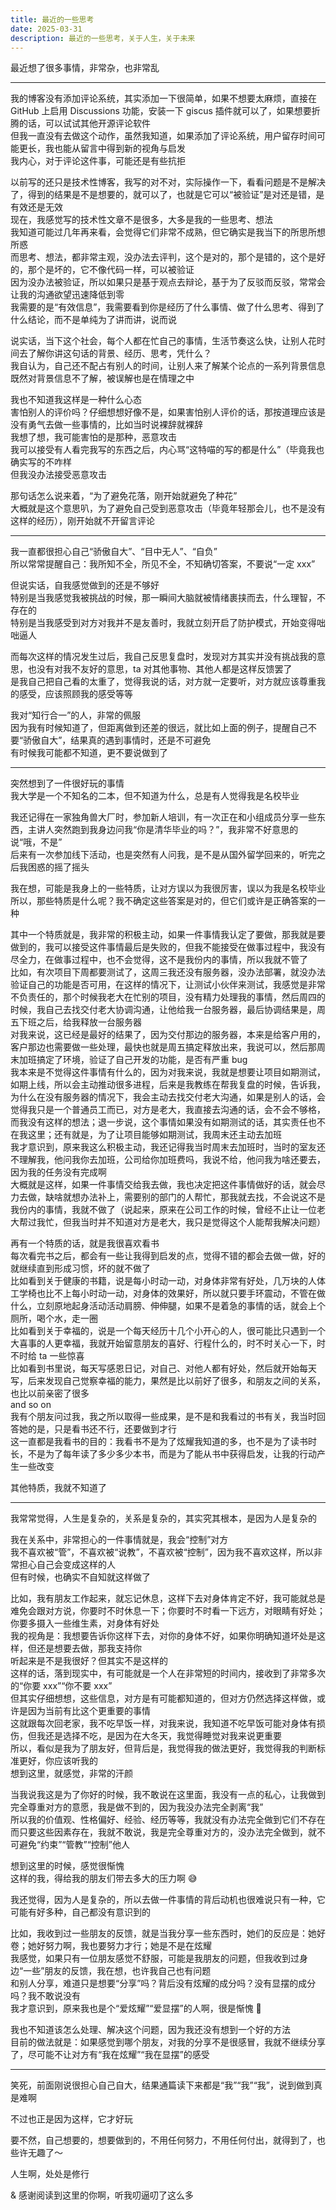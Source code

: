 ```yaml
---
title: 最近的一些思考
date: 2025-03-31
description: 最近的一些思考，关于人生，关于未来
---
```


最近想了很多事情，非常杂，也非常乱

---

我的博客没有添加评论系统，其实添加一下很简单，如果不想要太麻烦，直接在 GitHub 上启用 Discussions 功能，安装一下 giscus 插件就可以了，如果想要折腾的话，可以试试其他开源评论软件   
但我一直没有去做这个动作，虽然我知道，如果添加了评论系统，用户留存时间可能更长，我也能从留言中得到新的视角与启发   
我内心，对于评论这件事，可能还是有些抗拒
  
以前写的还只是技术性博客，我写的对不对，实际操作一下，看看问题是不是解决了，得到的结果是不是想要的，就可以了，也就是它可以“被验证”是对还是错，是有效还是无效   
现在，我感觉写的技术性文章不是很多，大多是我的一些思考、想法   
我知道可能过几年再来看，会觉得它们非常不成熟，但它确实是我当下的所思所想所惑   
而思考、想法，都非常主观，没办法去评判，这个是对的，那个是错的，这个是好的，那个是坏的，它不像代码一样，可以被验证   
因为没办法被验证，所以如果只是基于观点去辩论，基于为了反驳而反驳，常常会让我的沟通欲望迅速降低到零   
我需要的是“有效信息”，我需要看到你是经历了什么事情、做了什么思考、得到了什么结论，而不是单纯为了讲而讲，说而说

说实话，当下这个社会，每个人都在忙自己的事情，生活节奏这么快，让别人花时间去了解你讲这句话的背景、经历、思考，凭什么？   
我自认为，自己还不配占有别人的时间，让别人来了解某个论点的一系列背景信息   
既然对背景信息不了解，被误解也是在情理之中

我也不知道我这样是一种什么心态   
害怕别人的评价吗？仔细想想好像不是，如果害怕别人评价的话，那按道理应该是没有勇气去做一些事情的，比如当时说裸辞就裸辞   
我想了想，我可能害怕的是那种，恶意攻击   
我可以接受有人看完我写的东西之后，内心骂“这特喵的写的都是什么”（毕竟我也确实写的不咋样   
但我没办法接受恶意攻击

那句话怎么说来着，“为了避免花落，刚开始就避免了种花”   
大概就是这个意思叭，为了避免自己受到恶意攻击（毕竟年轻那会儿，也不是没有这样的经历），刚开始就不开留言评论

---

我一直都很担心自己“骄傲自大”、“目中无人”、“自负”   
所以常常提醒自己：我所知不全，所见不全，不知确切答案，不要说“一定 xxx”

但说实话，自我感觉做到的还是不够好   
特别是当我感觉我被挑战的时候，那一瞬间大脑就被情绪裹挟而去，什么理智，不存在的   
特别是当我感受到对方对我并不是友善时，我就立刻开启了防护模式，开始变得咄咄逼人

而每次这样的情况发生过后，我自己反思复盘时，发现对方其实并没有挑战我的意思，也没有对我不友好的意思，ta 对其他事物、其他人都是这样反馈罢了   
是我自己把自己看的太重了，觉得我说的话，对方就一定要听，对方就应该尊重我的感受，应该照顾我的感受等等

我对“知行合一”的人，非常的佩服   
因为我有时候知道了，但距离做到还差的很远，就比如上面的例子，提醒自己不要“骄傲自大”，结果真的遇到事情时，还是不可避免   
有时候我可能都不知道，更不要说做到了

---

突然想到了一件很好玩的事情   
我大学是一个不知名的二本，但不知道为什么，总是有人觉得我是名校毕业

我还记得在一家独角兽大厂时，参加新人培训，有一次正在和小组成员分享一些东西，主讲人突然跑到我身边问我“你是清华毕业的吗？”，我非常不好意思的说“哦，不是”   
后来有一次参加线下活动，也是突然有人问我，是不是从国外留学回来的，听完之后我困惑的摇了摇头

我在想，可能是我身上的一些特质，让对方误以为我很厉害，误以为我是名校毕业   
所以，那些特质是什么呢？我不确定这些答案是对的，但它们或许是正确答案的一种

其中一个特质就是，我非常的积极主动，如果一件事情我认定了要做，那我就是要做到的，我可以接受这件事情最后是失败的，但我不能接受在做事过程中，我没有尽全力，在做事过程中，也不会觉得，这不是我份内的事情，所以我就不管了   
比如，有次项目下周都要测试了，这周三我还没有服务器，没办法部署，就没办法验证自己的功能是否可用，在这样的情况下，让测试小伙伴来测试，我感觉是非常不负责任的，那个时候我老大在忙别的项目，没有精力处理我的事情，然后周四的时候，我自己去找交付老大协调沟通，让他给我一台服务器，最后协调结果是，周五下班之后，给我释放一台服务器   
对我来说，这已经是最好的结果了，因为交付那边的服务器，本来是给客户用的，客户那边也需要做一些处理，最快也就是周五搞定释放出来，我说可以，然后那周末加班搞定了环境，验证了自己开发的功能，是否有严重 bug   
我本来是不觉得这件事情有什么的，因为对我来说，我就是想要让项目如期测试，如期上线，所以会主动推动很多进程，后来是我教练在帮我复盘的时候，告诉我，为什么在没有服务器的情况下，我会主动去找交付老大沟通，如果是别人的话，会觉得我只是一个普通员工而已，对方是老大，我直接去沟通的话，会不会不够格，而我没有这样的想法；退一步说，这个事情如果没有如期测试的话，其实责任也不在我这里；还有就是，为了让项目能够如期测试，我周末还主动去加班   
我才意识到，原来我这么积极主动，我还记得我当时周末去加班时，当时的室友还不理解我，他问我你去加班，公司给你加班费吗，我说不给，他问我为啥还要去，因为我的任务没有完成啊   
大概就是这样，如果一件事情交给我去做，我也决定把这件事情做好的话，就会尽力去做，缺啥就想办法补上，需要别的部门的人帮忙，那我就去找，不会说这不是我份内的事情，我就不做了（说起来，原来在公司工作的时候，曾经不止让一位老大帮过我忙，但我当时并不知道对方是老大，我只是觉得这个人能帮我解决问题）

再有一个特质的话，就是我很喜欢看书   
每次看完书之后，都会有一些让我得到启发的点，觉得不错的都会去做一做，好的就继续直到形成习惯，坏的就不做了   
比如看到关于健康的书籍，说是每小时动一动，对身体非常有好处，几万块的人体工学椅也比不上每小时动一动，对身体的效果好，所以就只要手环震动，不管在做什么，立刻原地起身活动活动肩膀、伸伸腿，如果不是着急的事情的话，就会上个厕所，喝个水，走一圈   
比如看到关于幸福的，说是一个每天经历十几个小开心的人，很可能比只遇到一个大喜事的人更幸福，我就开始留意朋友的喜好、行程什么的，时不时关心一下，时不时给 ta 一些惊喜   
比如看到书里说，每天写感恩日记，对自己、对他人都有好处，然后就开始每天写，后来发现自己觉察幸福的能力，果然是比以前好了很多，和朋友之间的关系，也比以前亲密了很多   
and so on   
我有个朋友问过我，我之所以取得一些成果，是不是和我看过的书有关，我当时回答她的是，只是看书还不行，还要做到才行   
这一直都是我看书的目的：我看书不是为了炫耀我知道的多，也不是为了读书时长，不是为了每年读了多少多少本书，而是为了能从书中获得启发，让我的行动产生一些改变

其他特质，我就不知道了

---

我常常觉得，人生是复杂的，关系是复杂的，其实究其根本，是因为人是复杂的

我在关系中，非常担心的一件事情就是，我会“控制”对方   
我不喜欢被“管”，不喜欢被“说教”，不喜欢被“控制”，因为我不喜欢这样，所以非常担心自己会变成这样的人   
但有时候，也确实不自知就这样做了

比如，我有朋友工作起来，就忘记休息，这样下去对身体肯定不好，我可能就总是难免会跟对方说，你要时不时休息一下；你要时不时看一下远方，对眼睛有好处；你要多摄入一些维生素，对身体有好处   
我的视角是：我想要告诉你这样下去，对你的身体不好，如果你明确知道坏处是这样，但还是想要去做，那我支持你   
听起来是不是我很好？但其实不是这样的   
这样的话，落到现实中，有可能就是一个人在非常短的时间内，接收到了非常多次的“你要 xxx”“你不要 xxx”   
但其实仔细想想，这些信息，对方是有可能都知道的，但对方仍然选择这样做，或许是因为当前有比这个更重要的事情   
这就跟每次回老家，我不吃早饭一样，对我来说，我知道不吃早饭可能对身体有损伤，但我还是选择不吃，是因为在大冬天，我觉得睡觉对我来说更重要   
所以，看似是我为了朋友好，但背后是，我觉得我的做法更好，我觉得我的判断标准更好，你应该听我的   
想到这里，就感觉，非常的汗颜

当我说我这是为了你好的时候，我不敢说在这里面，我没有一点的私心，让我做到完全尊重对方的意愿，我是做不到的，因为我没办法完全剥离“我”   
所以我的价值观、性格偏好、经验、经历等等，我就没有办法完全做到它们不存在   
而只要这些因素存在，我就不敢说，我是完全尊重对方的，没办法完全做到，就不可避免“约束”“管教”“控制”他人

想到这里的时候，感觉很惭愧   
这样的我，得给我的朋友们带去多大的压力啊 😅

我还觉得，因为人是复杂的，所以去做一件事情的背后动机也很难说只有一种，它可能有好多种，自己都没有意识到的

比如，我收到过一些朋友的反馈，就是当我分享一些东西时，她们的反应是：她好卷；她好努力啊，我也要努力才行；她是不是在炫耀   
我感觉，如果只有一位朋友感觉不舒服，可能是我朋友的问题，但我收到过身边“一些”朋友的反馈，我在想，也许我自己也有问题   
和别人分享，难道只是想要“分享”吗？背后没有炫耀的成分吗？没有显摆的成分吗？我不敢说没有   
我才意识到，原来我也是个“爱炫耀”“爱显摆”的人啊，很是惭愧 🥲

我也不知道该怎么处理、解决这个问题，因为我还没有想到一个好的方法   
目前的做法就是：如果感觉到哪个朋友，对我的分享不是很感冒，我就不继续分享了，尽可能不让对方有“我在炫耀”“我在显摆”的感受

---

笑死，前面刚说很担心自己自大，结果通篇读下来都是“我”“我”“我”，说到做到真是难啊

不过也正是因为这样，它才好玩

要不然，自己想要的，想要做到的，不用任何努力，不用任何付出，就得到了，也些许无趣了～

人生啊，处处是修行

& 感谢阅读到这里的你啊，听我叨逼叨了这么多